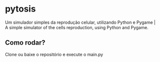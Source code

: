 # pytosis
Um simulador simples da reprodução celular, utilizando Python e Pygame | A simple simulator of the cells reproduction, using Python and Pygame.

## Como rodar?

Clone ou baixe o repositório e execute o main.py
